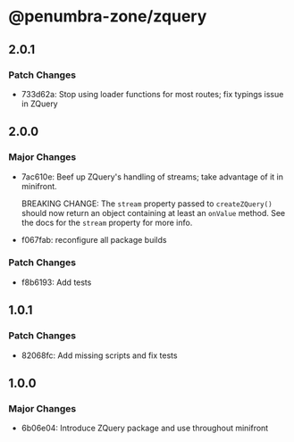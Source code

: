# @penumbra-zone/zquery

## 2.0.1

### Patch Changes

- 733d62a: Stop using loader functions for most routes; fix typings issue in ZQuery

## 2.0.0

### Major Changes

- 7ac610e: Beef up ZQuery's handling of streams; take advantage of it in minifront.

  BREAKING CHANGE: The `stream` property passed to `createZQuery()` should now return an object containing at least an `onValue` method. See the docs for the `stream` property for more info.

- f067fab: reconfigure all package builds

### Patch Changes

- f8b6193: Add tests

## 1.0.1

### Patch Changes

- 82068fc: Add missing scripts and fix tests

## 1.0.0

### Major Changes

- 6b06e04: Introduce ZQuery package and use throughout minifront
